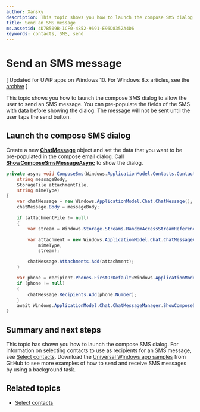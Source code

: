 ```yaml
---
author: Xansky
description: This topic shows you how to launch the compose SMS dialog to allow the user to send an SMS message. You can pre-populate the fields of the SMS with data before showing the dialog. The message will not be sent until the user taps the send button.
title: Send an SMS message
ms.assetid: 4D7B509B-1CF0-4852-9691-E96D8352A4D6
keywords: contacts, SMS, send
---
```


# Send an SMS message

\[ Updated for UWP apps on Windows 10. For Windows 8.x articles, see the [archive](http://go.microsoft.com/fwlink/p/?linkid=619132) \]


This topic shows you how to launch the compose SMS dialog to allow the user to send an SMS message. You can pre-populate the fields of the SMS with data before showing the dialog. The message will not be sent until the user taps the send button.

## Launch the compose SMS dialog

Create a new [**ChatMessage**](https://msdn.microsoft.com/en-us/library/windows/apps/windows.applicationmodel.chat.chatmessage) object and set the data that you want to be pre-populated in the compose email dialog. Call [**ShowComposeSmsMessageAsync**](https://msdn.microsoft.com/library/windows/apps/windows.applicationmodel.chat.chatmessagemanager.showcomposesmsmessageasync) to show the dialog.

```cs
private async void ComposeSms(Windows.ApplicationModel.Contacts.Contact recipient,
    string messageBody,
    StorageFile attachmentFile,
    string mimeType)
{
    var chatMessage = new Windows.ApplicationModel.Chat.ChatMessage();
    chatMessage.Body = messageBody;

    if (attachmentFile != null)
    {
        var stream = Windows.Storage.Streams.RandomAccessStreamReference.CreateFromFile(attachmentFile);

        var attachment = new Windows.ApplicationModel.Chat.ChatMessageAttachment(
            mimeType,
            stream);

        chatMessage.Attachments.Add(attachment);
    }

    var phone = recipient.Phones.FirstOrDefault<Windows.ApplicationModel.Contacts.ContactPhone>();
    if (phone != null)
    {
        chatMessage.Recipients.Add(phone.Number);
    }
    await Windows.ApplicationModel.Chat.ChatMessageManager.ShowComposeSmsMessageAsync(chatMessage);
}
```

## Summary and next steps

This topic has shown you how to launch the compose SMS dialog. For information on selecting contacts to use as recipients for an SMS message, see [Select contacts](selecting-contacts.md). Download the [Universal Windows app samples](http://go.microsoft.com/fwlink/p/?linkid=619979) from GitHub to see more examples of how to send and receive SMS messages by using a background task.

## Related topics

* [Select contacts](selecting-contacts.md)


<!--HONumber=Jun16_HO3-->


